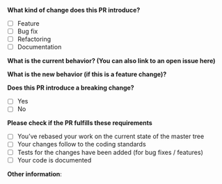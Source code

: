 **What kind of change does this PR introduce?**

- [ ] Feature
- [ ] Bug fix
- [ ] Refactoring
- [ ] Documentation

**What is the current behavior? (You can also link to an open issue here)**



**What is the new behavior (if this is a feature change)?**



**Does this PR introduce a breaking change?**

- [ ] Yes
- [ ] No

**Please check if the PR fulfills these requirements**

- [ ] You’ve rebased your work on the current state of the master tree
- [ ] Your changes follow to the coding standards
- [ ] Tests for the changes have been added (for bug fixes / features)
- [ ] Your code is documented

**Other information**: